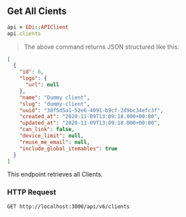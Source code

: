 ## Get All Cients

```ruby
api = EDi::APIClient
api.clients
```

> The above command returns JSON structured like this:

```json
[
  {
    "id": 6,
    "logo": {
      "url": null
    },
    "name": "Dummy client",
    "slug": "dummy-client",
    "uuid": "38f5d5a1-52e6-4091-b9cf-2d9bc34efc3f",
    "created_at": "2020-11-09T13:09:18.000+00:00",
    "updated_at": "2020-11-09T13:09:18.000+00:00",
    "can_link": false,
    "device_limit": null,
    "reuse_me_email": null,
    "include_global_itemables": true
  }
]
```

This endpoint retrieves all Clients.

### HTTP Request

`GET http://localhost:3000/api/v6/clients`
